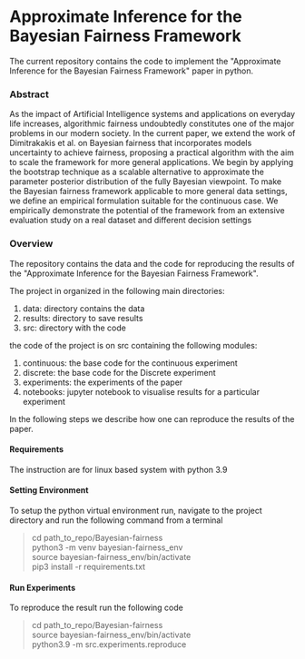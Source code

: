 # Approximate Inference for the Bayesian Fairness Framework

The current repository contains the code to implement the "Approximate Inference for the Bayesian Fairness
Framework" paper in python.

### Abstract

As the impact of Artificial Intelligence systems and applications on everyday life increases, algorithmic
fairness undoubtedly constitutes one of the major problems in our modern society. In the current paper,
we extend the work of Dimitrakakis et al. on Bayesian fairness that incorporates models uncertainty
to achieve fairness, proposing a practical algorithm with the aim to scale the framework for more general
applications. We begin by applying the bootstrap technique as a scalable alternative to approximate
the parameter posterior distribution of the fully Bayesian viewpoint. To make the Bayesian fairness
framework applicable to more general data settings, we define an empirical formulation suitable for
the continuous case. We empirically demonstrate the potential of the framework from an extensive
evaluation study on a real dataset and different decision settings

### Overview
The repository contains the data and the code for reproducing the results of the  "Approximate Inference for the Bayesian Fairness
Framework".

The project in organized in the following main directories:
1. data: directory contains the data
2. results: directory to save results
3. src: directory with the code

the code of the project is on src containing the following modules:
1. continuous: the base code for the continuous experiment
2. discrete: the base code for the Discrete experiment
3. experiments: the experiments of the paper
4. notebooks: jupyter notebook to visualise results for a particular experiment

In the following steps we describe how one can reproduce the results of the paper.

#### Requirements
The instruction are for linux based system with python 3.9

#### Setting Environment

To setup the python virtual environment run, navigate to the project directory and run the following command from a terminal

> cd path_to_repo/Bayesian-fairness  
> python3 -m venv bayesian-fairness_env  
> source bayesian-fairness_env/bin/activate  
> pip3 install -r requirements.txt  

#### Run Experiments
To reproduce the result run the following code
> cd path_to_repo/Bayesian-fairness  
> source bayesian-fairness_env/bin/activate  
> python3.9 -m src.experiments.reproduce  

